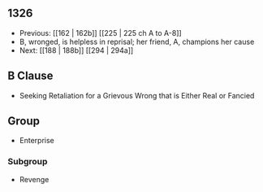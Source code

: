 ## 1326
- Previous: [[162 | 162b]] [[225 | 225 ch A to A-8]] 
- B, wronged, is helpless in reprisal; her friend, A, champions her cause
- Next: [[188 | 188b]] [[294 | 294a]] 

## B Clause
- Seeking Retaliation for a Grievous Wrong that is Either Real or Fancied

## Group
- Enterprise

### Subgroup
- Revenge

